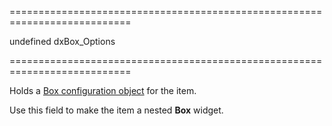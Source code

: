 <!--**
/*-------------------------------------------
    Auto-generated file. Do not modify.
-------------------------------------------

**-->
===========================================================================
<!--default-->undefined<!--/default-->
<!--type-->dxBox_Options<!--/type-->
===========================================================================

<!--shortDescription-->
Holds a [Box configuration object](/Documentation/ApiReference/UI_Widgets/dxBox/Configuration/) for the item.
<!--/shortDescription-->

<!--fullDescription-->
Use this field to make the item a nested **Box** widget.
<!--/fullDescription-->